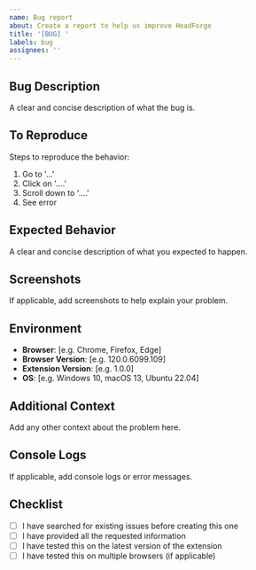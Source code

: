 ```yaml
---
name: Bug report
about: Create a report to help us improve HeadForge
title: '[BUG] '
labels: bug
assignees: ''
---
```


## Bug Description
A clear and concise description of what the bug is.

## To Reproduce
Steps to reproduce the behavior:
1. Go to '...'
2. Click on '....'
3. Scroll down to '....'
4. See error

## Expected Behavior
A clear and concise description of what you expected to happen.

## Screenshots
If applicable, add screenshots to help explain your problem.

## Environment
- **Browser**: [e.g. Chrome, Firefox, Edge]
- **Browser Version**: [e.g. 120.0.6099.109]
- **Extension Version**: [e.g. 1.0.0]
- **OS**: [e.g. Windows 10, macOS 13, Ubuntu 22.04]

## Additional Context
Add any other context about the problem here.

## Console Logs
If applicable, add console logs or error messages.

## Checklist
- [ ] I have searched for existing issues before creating this one
- [ ] I have provided all the requested information
- [ ] I have tested this on the latest version of the extension
- [ ] I have tested this on multiple browsers (if applicable)
